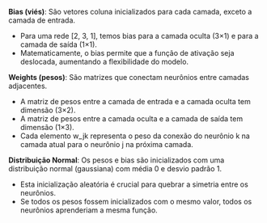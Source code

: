 

**Bias (viés)**: São vetores coluna inicializados para cada camada, exceto a camada de entrada.

- Para uma rede [2, 3, 1], temos bias para a camada oculta (3×1) e para a camada de saída (1×1).
- Matematicamente, o bias permite que a função de ativação seja deslocada, aumentando a flexibilidade do modelo.



**Weights (pesos)**: São matrizes que conectam neurônios entre camadas adjacentes.

- A matriz de pesos entre a camada de entrada e a camada oculta tem dimensão (3×2).
- A matriz de pesos entre a camada oculta e a camada de saída tem dimensão (1×3).
- Cada elemento w_jk representa o peso da conexão do neurônio k na camada atual para o neurônio j na próxima camada.



**Distribuição Normal**: Os pesos e bias são inicializados com uma distribuição normal (gaussiana) com média 0 e desvio padrão 1.

- Esta inicialização aleatória é crucial para quebrar a simetria entre os neurônios.
- Se todos os pesos fossem inicializados com o mesmo valor, todos os neurônios aprenderiam a mesma função.
